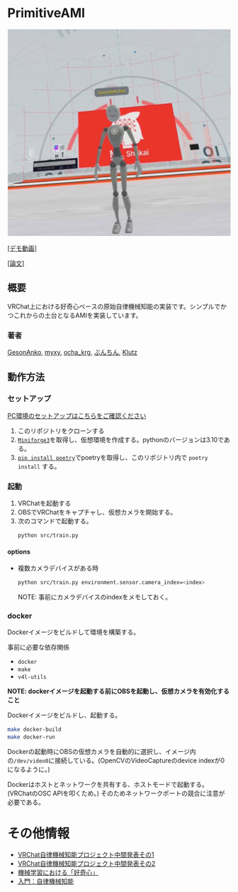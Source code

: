 # PrimitiveAMI

![pamiq-img](pamiq.png)

[\[デモ動画\]](https://youtu.be/5_ELaBQPLIY)

[\[論文\]](https://drive.google.com/drive/folders/1n_onR2X329P5y5ALWo2oZsJWSxeSjOnu?usp=sharing)

## 概要

VRChat上における好奇心ベースの原始自律機械知能の実装です。シンプルでかつこれからの土台となるAMIを実装しています。

### 著者

[<u>GesonAnko</u>](https://twitter.com/GesonAnkoVR),
[<u>myxy</u>](https://twitter.com/3405691582),
[<u>ocha_krg</u>](https://twitter.com/cehl_teapot),
[<u>ぶんちん</u>](https://twitter.com/bunnchinn3),
[<u>Klutz</u>](https://twitter.com/Earl_Klutz)

## 動作方法

### セットアップ

[PC環境のセットアップはこちらをご確認ください](https://confusion-universe-c5b.notion.site/Ubuntu22-04-b7b5f0be1abb40c2a60debae4f3e6043)

1. このリポジトリをクローンする
2. [`Miniforge3`](https://github.com/conda-forge/miniforge)を取得し、仮想環境を作成する。pythonのバージョンは3.10である。
3. [`pip install poetry`](https://python-poetry.org)でpoetryを取得し、このリポジトリ内で `poetry install` する。

### 起動

1. VRChatを起動する
2. OBSでVRChatをキャプチャし、仮想カメラを開始する。
3. 次のコマンドで起動する。
   ```sh
   python src/train.py
   ```

#### options

- 複数カメラデバイスがある時

  ```sh
  python src/train.py environment.sensor.camera_index=<index>
  ```

  NOTE: 事前にカメラデバイスのindexをメモしておく。

### docker

Dockerイメージをビルドして環境を構築する。

事前に必要な依存関係

- `docker`
- `make`
- `v4l-utils`

**NOTE: dockerイメージを起動する前にOBSを起動し、仮想カメラを有効化すること**

Dockerイメージをビルドし、起動する。

```sh
make docker-build
make docker-run
```

Dockerの起動時にOBSの仮想カメラを自動的に選択し、イメージ内の`/dev/video0`に接続している。(OpenCVのVideoCaptureのdevice indexが0になるように。)

Dockerはホストとネットワークを共有する、ホストモードで起動する。(VRChatのOSC APIを叩くため。) そのためネットワークポートの競合に注意が必要である。

# その他情報

- [VRChat自律機械知能プロジェクト中間発表その1](https://youtu.be/hwiJwuvRy9I)
- [VRChat自律機械知能プロジェクト中間発表その2](https://youtu.be/8-9rMswTZYs)
- [機械学習における「好奇心」](https://youtu.be/ACulPki98Ps)
- [入門：自律機械知能](https://youtu.be/P1LiB4WAIW4)
